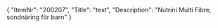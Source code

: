 {
  "ItemNr": "200207",
  "Title": "test",
  "Description": "Nutrini Multi Fibre, sondnäring för barn"
}